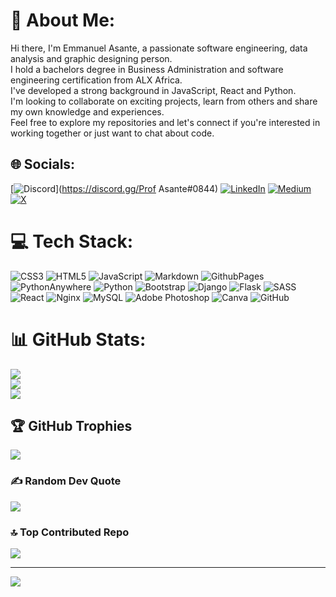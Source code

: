 # 💫 About Me:
Hi there, I'm Emmanuel Asante, a passionate software engineering, data analysis and graphic designing person.<br>I hold a bachelors degree in Business Administration and software engineering certification from ALX Africa. <br>I've developed a strong background in JavaScript, React and Python.<br>I'm looking to collaborate on exciting projects, learn from others and share my own knowledge and experiences.<br>Feel free to explore my repositories and let's connect if you're interested in working together or just want to chat about code.   


## 🌐 Socials:
[![Discord](https://img.shields.io/badge/Discord-%237289DA.svg?logo=discord&logoColor=white)](https://discord.gg/Prof Asante#0844) [![LinkedIn](https://img.shields.io/badge/LinkedIn-%230077B5.svg?logo=linkedin&logoColor=white)](https://linkedin.com/in/emmanuel-asante-34ab78160) [![Medium](https://img.shields.io/badge/Medium-12100E?logo=medium&logoColor=blue)](https://medium.com/asantemma7) [![X](https://img.shields.io/badge/X-black.svg?logo=X&logoColor=black)](https://x.com/asantemma7) 

# 💻 Tech Stack:
![CSS3](https://img.shields.io/badge/css3-%231572B6.svg?style=flat&logo=css3&logoColor=white) ![HTML5](https://img.shields.io/badge/html5-%23E34F26.svg?style=flat&logo=html5&logoColor=white) ![JavaScript](https://img.shields.io/badge/javascript-%23323330.svg?style=flat&logo=javascript&logoColor=%23F7DF1E) ![Markdown](https://img.shields.io/badge/markdown-%23000000.svg?style=flat&logo=markdown&logoColor=white) ![GithubPages](https://img.shields.io/badge/github%20pages-121013?style=flat&logo=github&logoColor=white) ![PythonAnywhere](https://img.shields.io/badge/pythonanywhere-%232F9FD7.svg?style=flat&logo=pythonanywhere&logoColor=151515) ![Python](https://img.shields.io/badge/python-3670A0?style=flat&logo=python&logoColor=ffdd54) ![Bootstrap](https://img.shields.io/badge/bootstrap-%238511FA.svg?style=flat&logo=bootstrap&logoColor=white) ![Django](https://img.shields.io/badge/django-%23092E20.svg?style=flat&logo=django&logoColor=white) ![Flask](https://img.shields.io/badge/flask-%23000.svg?style=flat&logo=flask&logoColor=white) ![SASS](https://img.shields.io/badge/SASS-hotpink.svg?style=flat&logo=SASS&logoColor=white) ![React](https://img.shields.io/badge/react-%2320232a.svg?style=flat&logo=react&logoColor=%2361DAFB) ![Nginx](https://img.shields.io/badge/nginx-%23009639.svg?style=flat&logo=nginx&logoColor=white) ![MySQL](https://img.shields.io/badge/mysql-4479A1.svg?style=flat&logo=mysql&logoColor=white) ![Adobe Photoshop](https://img.shields.io/badge/adobe%20photoshop-%2331A8FF.svg?style=flat&logo=adobe%20photoshop&logoColor=white) ![Canva](https://img.shields.io/badge/Canva-%2300C4CC.svg?style=flat&logo=Canva&logoColor=white) ![GitHub](https://img.shields.io/badge/github-%23121011.svg?style=flat&logo=github&logoColor=white)
# 📊 GitHub Stats:
![](https://github-readme-stats.vercel.app/api?username=Asantemma&theme=blue-green&hide_border=false&include_all_commits=true&count_private=false)<br/>
![](https://github-readme-streak-stats.herokuapp.com/?user=Asantemma&theme=blue-green&hide_border=false)<br/>
![](https://github-readme-stats.vercel.app/api/top-langs/?username=Asantemma&theme=blue-green&hide_border=false&include_all_commits=true&count_private=false&layout=compact)

## 🏆 GitHub Trophies
![](https://github-profile-trophy.vercel.app/?username=Asantemma&theme=radical&no-frame=false&no-bg=true&margin-w=4)

### ✍️ Random Dev Quote
![](https://quotes-github-readme.vercel.app/api?type=horizontal&theme=radical)

### 🔝 Top Contributed Repo
![](https://github-contributor-stats.vercel.app/api?username=Asantemma&limit=5&theme=radical&combine_all_yearly_contributions=true)

---
[![](https://visitcount.itsvg.in/api?id=Asantemma&icon=5&color=1)](https://visitcount.itsvg.in)

<!-- Proudly created with GPRM ( https://gprm.itsvg.in ) -->
